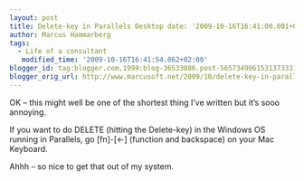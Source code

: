 ```yaml
---
layout: post
title: Delete-key in Parallels Desktop date: '2009-10-16T16:41:00.001+02:00'
author: Marcus Hammarberg
tags:
  - Life of a consultant
   modified_time: '2009-10-16T16:41:54.062+02:00'
blogger_id: tag:blogger.com,1999:blog-36533086.post-5657349061531373331
blogger_orig_url: http://www.marcusoft.net/2009/10/delete-key-in-parallels-desktop.html
---
```



OK – this might well be one of the shortest thing I’ve written but it’s
sooo annoying.

If you want to do DELETE (hitting the Delete-key) in the Windows OS
running in Parallels, go \[fn\]-\[\<-\] (function and backspace) on your
Mac Keyboard.

Ahhh – so nice to get that out of my system.
